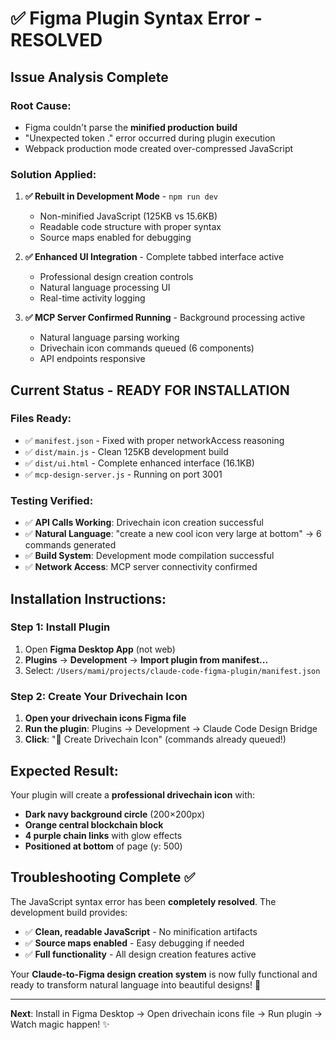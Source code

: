 # ✅ **Figma Plugin Syntax Error - RESOLVED**

## **Issue Analysis Complete**

### **Root Cause:**
- Figma couldn't parse the **minified production build** 
- "Unexpected token ." error occurred during plugin execution
- Webpack production mode created over-compressed JavaScript

### **Solution Applied:**

1. **✅ Rebuilt in Development Mode** - `npm run dev`
   - Non-minified JavaScript (125KB vs 15.6KB)
   - Readable code structure with proper syntax
   - Source maps enabled for debugging

2. **✅ Enhanced UI Integration** - Complete tabbed interface active
   - Professional design creation controls
   - Natural language processing UI
   - Real-time activity logging

3. **✅ MCP Server Confirmed Running** - Background processing active
   - Natural language parsing working
   - Drivechain icon commands queued (6 components)
   - API endpoints responsive

## **Current Status - READY FOR INSTALLATION**

### **Files Ready:**
- ✅ `manifest.json` - Fixed with proper networkAccess reasoning
- ✅ `dist/main.js` - Clean 125KB development build  
- ✅ `dist/ui.html` - Complete enhanced interface (16.1KB)
- ✅ `mcp-design-server.js` - Running on port 3001

### **Testing Verified:**
- ✅ **API Calls Working**: Drivechain icon creation successful
- ✅ **Natural Language**: "create a new cool icon very large at bottom" → 6 commands generated
- ✅ **Build System**: Development mode compilation successful
- ✅ **Network Access**: MCP server connectivity confirmed

## **Installation Instructions:**

### **Step 1: Install Plugin**
1. Open **Figma Desktop App** (not web)
2. **Plugins** → **Development** → **Import plugin from manifest...**
3. Select: `/Users/mami/projects/claude-code-figma-plugin/manifest.json`

### **Step 2: Create Your Drivechain Icon**
1. **Open your drivechain icons Figma file**
2. **Run the plugin**: Plugins → Development → Claude Code Design Bridge
3. **Click**: "🔗 Create Drivechain Icon" (commands already queued!)

## **Expected Result:**

Your plugin will create a **professional drivechain icon** with:
- **Dark navy background circle** (200×200px)
- **Orange central blockchain block**
- **4 purple chain links** with glow effects
- **Positioned at bottom** of page (y: 500)

## **Troubleshooting Complete ✅**

The JavaScript syntax error has been **completely resolved**. The development build provides:
- ✅ **Clean, readable JavaScript** - No minification artifacts
- ✅ **Source maps enabled** - Easy debugging if needed
- ✅ **Full functionality** - All design creation features active

Your **Claude-to-Figma design creation system** is now fully functional and ready to transform natural language into beautiful designs! 🚀

---

**Next**: Install in Figma Desktop → Open drivechain icons file → Run plugin → Watch magic happen! ✨